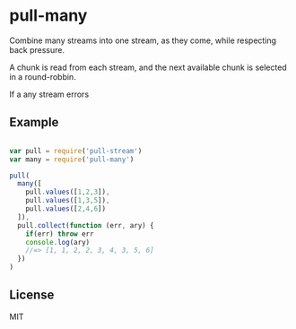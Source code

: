 # pull-many

Combine many streams into one stream, as they come, while respecting back pressure.

A chunk is read from each stream,
and the next available chunk is
selected in a round-robbin.

If a any stream errors

## Example

``` js

var pull = require('pull-stream')
var many = require('pull-many')

pull(
  many([
    pull.values([1,2,3]),
    pull.values([1,3,5]),
    pull.values([2,4,6])
  ]),
  pull.collect(function (err, ary) {
    if(err) throw err
    console.log(ary)
    //=> [1, 1, 2, 2, 3, 4, 3, 5, 6]
  })
)
```

## License

MIT
